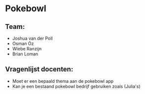 # Pokebowl

## Team:
- Joshua van der Poll
- Osman Öz
- Wiebe Ranzijn
- Brian Loman

## Vragenlijst docenten:
- Moet er een bepaald thema aan de pokebowl app
- Kan je een bestaand pokebowl bedrijf gebruiken zoals (Julia's)